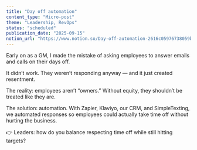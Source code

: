 ```yaml
---
title: "Day off automation"
content_type: "Micro-post"
theme: "Leadership, RevOps"
status: "scheduled"
publication_date: "2025-09-15"
notion_url: "https://www.notion.so/Day-off-automation-2616c05976738059bf33d13dc43b89f7"
---
```


Early on as a GM, I made the mistake of asking employees to answer emails and calls on their days off.

It didn’t work. They weren’t responding anyway — and it just created resentment.

The reality: employees aren’t “owners.” Without equity, they shouldn’t be treated like they are.

The solution: automation. With Zapier, Klaviyo, our CRM, and SimpleTexting, we automated responses so employees could actually take time off without hurting the business.

👉 Leaders: how do you balance respecting time off while still hitting targets?



